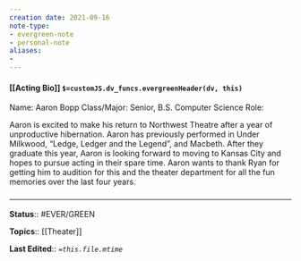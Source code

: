 ```yaml
---
creation date: 2021-09-16
note-type: 
- evergreen-note
- personal-note
aliases:
- 
---
```

#### [[Acting Bio]] `$=customJS.dv_funcs.evergreenHeader(dv, this)`

Name: Aaron Bopp
Class/Major: Senior, B.S. Computer Science
Role: 

Aaron is excited to make his return to Northwest Theatre after a year of unproductive hibernation. Aaron has previously performed in Under Milkwood, “Ledge, Ledger and the Legend”, and Macbeth. After they graduate this year, Aaron is looking forward to moving to Kansas City and hopes to pursue acting in their spare time. Aaron wants to thank Ryan for getting him to audition for this and the theater department for all the fun memories over the last four years.

### <hr class="footnote"/>

**Status**:: #EVER/GREEN 

**Topics**::  [[Theater]]
	
**Last Edited**:: *`=this.file.mtime`*
